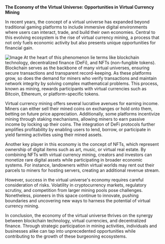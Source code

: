 **The Economy of the Virtual Universe: Opportunities in Virtual Currency Mining**

In recent years, the concept of a virtual universe has expanded beyond traditional gaming platforms to include immersive digital environments where users can interact, trade, and build their own economies. Central to this evolving ecosystem is the rise of virtual currency mining, a process that not only fuels economic activity but also presents unique opportunities for financial gain.


![Image](https://github.com/user-attachments/assets/31692037-0104-4703-abd1-696b6a7dd41b)
At the heart of this phenomenon lie terms like blockchain technology, decentralized finance (DeFi), and NFTs (non-fungible tokens). Blockchain serves as the backbone of many virtual universes, ensuring secure transactions and transparent record-keeping. As these platforms grow, so does the demand for miners who verify transactions and maintain network integrity by solving complex mathematical problems. This process, known as mining, rewards participants with virtual currencies such as Bitcoin, Ethereum, or platform-specific tokens.

Virtual currency mining offers several lucrative avenues for earning income. Miners can either sell their mined coins on exchanges or hold onto them, betting on future price appreciation. Additionally, some platforms incentivize mining through staking mechanisms, allowing miners to earn passive income by locking up their coins. The integration of DeFi protocols further amplifies profitability by enabling users to lend, borrow, or participate in yield farming activities using their mined assets.

Another key player in this economy is the concept of NFTs, which represent ownership of digital items such as art, music, or virtual real estate. By combining NFTs with virtual currency mining, creators and investors can monetize rare digital assets while participating in broader economic systems. For instance, landowners within virtual worlds may rent out their parcels to miners for hosting servers, creating an additional revenue stream.

However, success in the virtual universe's economy requires careful consideration of risks. Volatility in cryptocurrency markets, regulatory scrutiny, and competition from larger mining pools pose challenges. Nonetheless, pioneers in this space continue to innovate, pushing boundaries and uncovering new ways to harness the potential of virtual currency mining.

In conclusion, the economy of the virtual universe thrives on the synergy between blockchain technology, virtual currencies, and decentralized finance. Through strategic participation in mining activities, individuals and businesses alike can tap into unprecedented opportunities while contributing to the growth of these burgeoning ecosystems.
